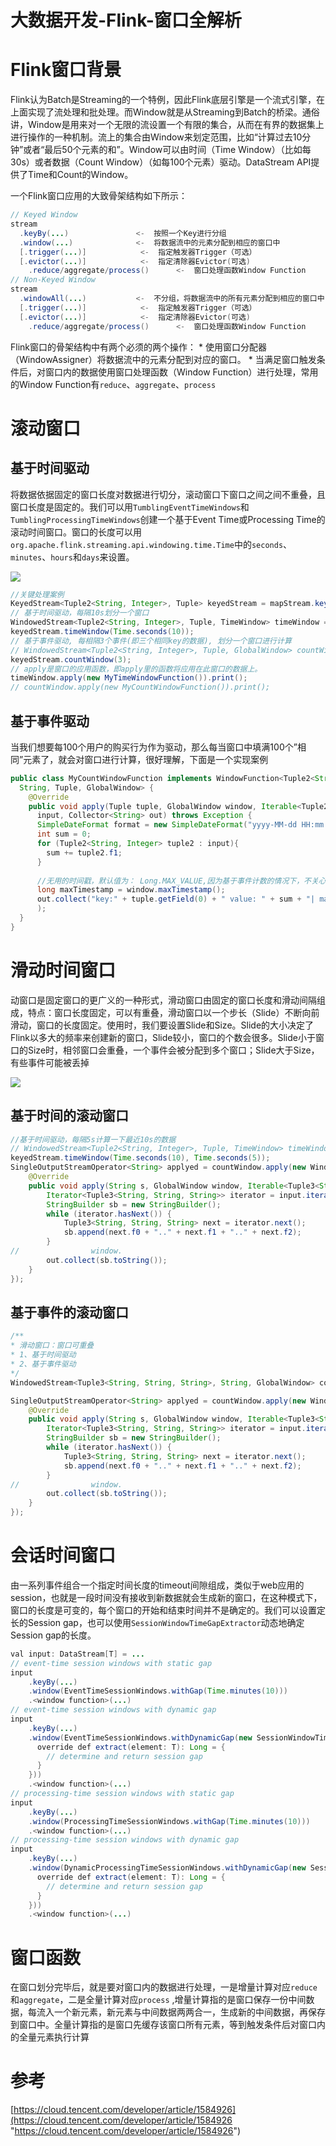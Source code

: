 # 大数据开发-Flink-窗口全解析

# Flink窗口背景

Flink认为Batch是Streaming的一个特例，因此Flink底层引擎是一个流式引擎，在上面实现了流处理和批处理。而Window就是从Streaming到Batch的桥梁。通俗讲，Window是用来对一个无限的流设置一个有限的集合，从而在有界的数据集上进行操作的一种机制。流上的集合由Window来划定范围，比如“计算过去10分钟”或者“最后50个元素的和”。Window可以由时间（Time Window）（比如每30s）或者数据（Count Window）（如每100个元素）驱动。DataStream API提供了Time和Count的Window。

一个Flink窗口应用的大致骨架结构如下所示：

```java
// Keyed Window
stream
  .keyBy(...)               <-  按照一个Key进行分组
  .window(...)              <-  将数据流中的元素分配到相应的窗口中
  [.trigger(...)]            <-  指定触发器Trigger（可选）
  [.evictor(...)]            <-  指定清除器Evictor(可选)
    .reduce/aggregate/process()      <-  窗口处理函数Window Function
// Non-Keyed Window
stream
  .windowAll(...)           <-  不分组，将数据流中的所有元素分配到相应的窗口中
  [.trigger(...)]            <-  指定触发器Trigger（可选）
  [.evictor(...)]            <-  指定清除器Evictor(可选)
    .reduce/aggregate/process()      <-  窗口处理函数Window Function
```

Flink窗口的骨架结构中有两个必须的两个操作：
\*   使用窗口分配器（WindowAssigner）将数据流中的元素分配到对应的窗口。
\*   当满足窗口触发条件后，对窗口内的数据使用窗口处理函数（Window Function）进行处理，常用的Window Function有`reduce`、`aggregate`、`process`

# 滚动窗口

## 基于时间驱动

将数据依据固定的窗口长度对数据进行切分，滚动窗口下窗口之间之间不重叠，且窗口长度是固定的。我们可以用`TumblingEventTimeWindows`和`TumblingProcessingTimeWindows`创建一个基于Event Time或Processing Time的滚动时间窗口。窗口的长度可以用`org.apache.flink.streaming.api.windowing.time.Time`中的`seconds`、`minutes`、`hours`和`days`来设置。

![](https://files.catbox.moe/o7s958.png)

```java
//关键处理案例
KeyedStream<Tuple2<String, Integer>, Tuple> keyedStream = mapStream.keyBy(0);
// 基于时间驱动，每隔10s划分一个窗口
WindowedStream<Tuple2<String, Integer>, Tuple, TimeWindow> timeWindow =
keyedStream.timeWindow(Time.seconds(10));
// 基于事件驱动, 每相隔3个事件(即三个相同key的数据), 划分一个窗口进行计算
// WindowedStream<Tuple2<String, Integer>, Tuple, GlobalWindow> countWindow =
keyedStream.countWindow(3);
// apply是窗口的应用函数，即apply里的函数将应用在此窗口的数据上。
timeWindow.apply(new MyTimeWindowFunction()).print();
// countWindow.apply(new MyCountWindowFunction()).print();
```

## &#x20;基于事件驱动

当我们想要每100个用户的购买行为作为驱动，那么每当窗口中填满100个”相同”元素了，就会对窗口进行计算，很好理解，下面是一个实现案例

```java
public class MyCountWindowFunction implements WindowFunction<Tuple2<String, Integer>,
  String, Tuple, GlobalWindow> {
    @Override
    public void apply(Tuple tuple, GlobalWindow window, Iterable<Tuple2<String, Integer>>
      input, Collector<String> out) throws Exception {
      SimpleDateFormat format = new SimpleDateFormat("yyyy-MM-dd HH:mm:ss.SSS");
      int sum = 0;
      for (Tuple2<String, Integer> tuple2 : input){
        sum += tuple2.f1;
      }
      
      //无用的时间戳，默认值为： Long.MAX_VALUE,因为基于事件计数的情况下，不关心时间。
      long maxTimestamp = window.maxTimestamp();
      out.collect("key:" + tuple.getField(0) + " value: " + sum + "| maxTimeStamp :"+ maxTimestamp + "," + format.format(maxTimestamp)
      );
  }
}
```

# 滑动时间窗口

动窗口是固定窗口的更广义的一种形式，滑动窗口由固定的窗口长度和滑动间隔组成，特点：窗口长度固定，可以有重叠，滑动窗口以一个步长（Slide）不断向前滑动，窗口的长度固定。使用时，我们要设置Slide和Size。Slide的大小决定了Flink以多大的频率来创建新的窗口，Slide较小，窗口的个数会很多。Slide小于窗口的Size时，相邻窗口会重叠，一个事件会被分配到多个窗口；Slide大于Size，有些事件可能被丢掉

![](https://files.catbox.moe/etmg7c.png)

## 基于时间的滚动窗口

```java
//基于时间驱动，每隔5s计算一下最近10s的数据
// WindowedStream<Tuple2<String, Integer>, Tuple, TimeWindow> timeWindow =
keyedStream.timeWindow(Time.seconds(10), Time.seconds(5));
SingleOutputStreamOperator<String> applyed = countWindow.apply(new WindowFunction<Tuple3<String, String, String>, String, String, GlobalWindow>() {
    @Override
    public void apply(String s, GlobalWindow window, Iterable<Tuple3<String, String, String>> input, Collector<String> out) throws Exception {
        Iterator<Tuple3<String, String, String>> iterator = input.iterator();
        StringBuilder sb = new StringBuilder();
        while (iterator.hasNext()) {
            Tuple3<String, String, String> next = iterator.next();
            sb.append(next.f0 + ".." + next.f1 + ".." + next.f2);
        }
//                window.
        out.collect(sb.toString());
    }
}); 
```

## 基于事件的滚动窗口

```java
/**
* 滑动窗口：窗口可重叠
* 1、基于时间驱动
* 2、基于事件驱动
*/
WindowedStream<Tuple3<String, String, String>, String, GlobalWindow> countWindow = keybyed.countWindow(3,2);

SingleOutputStreamOperator<String> applyed = countWindow.apply(new WindowFunction<Tuple3<String, String, String>, String, String, GlobalWindow>() {
    @Override
    public void apply(String s, GlobalWindow window, Iterable<Tuple3<String, String, String>> input, Collector<String> out) throws Exception {
        Iterator<Tuple3<String, String, String>> iterator = input.iterator();
        StringBuilder sb = new StringBuilder();
        while (iterator.hasNext()) {
            Tuple3<String, String, String> next = iterator.next();
            sb.append(next.f0 + ".." + next.f1 + ".." + next.f2);
        }
//                window.
        out.collect(sb.toString());
    }
});

```

# 会话时间窗口

由一系列事件组合一个指定时间长度的timeout间隙组成，类似于web应用的session，也就是一段时间没有接收到新数据就会生成新的窗口，在这种模式下，窗口的长度是可变的，每个窗口的开始和结束时间并不是确定的。我们可以设置定长的Session gap，也可以使用`SessionWindowTimeGapExtractor`动态地确定Session gap的长度。

```java
val input: DataStream[T] = ...
// event-time session windows with static gap
input
    .keyBy(...)
    .window(EventTimeSessionWindows.withGap(Time.minutes(10)))
    .<window function>(...)
// event-time session windows with dynamic gap
input
    .keyBy(...)
    .window(EventTimeSessionWindows.withDynamicGap(new SessionWindowTimeGapExtractor[T] {
      override def extract(element: T): Long = {
        // determine and return session gap
      }
    }))
    .<window function>(...)
// processing-time session windows with static gap
input
    .keyBy(...)
    .window(ProcessingTimeSessionWindows.withGap(Time.minutes(10)))
    .<window function>(...)
// processing-time session windows with dynamic gap
input
    .keyBy(...)
    .window(DynamicProcessingTimeSessionWindows.withDynamicGap(new SessionWindowTimeGapExtractor[T] {
      override def extract(element: T): Long = {
        // determine and return session gap
      }
    }))
    .<window function>(...)
```

# 窗口函数

在窗口划分完毕后，就是要对窗口内的数据进行处理，一是增量计算对应`reduce` 和`aggregate`，二是全量计算对应`process` ,增量计算指的是窗口保存一份中间数据，每流入一个新元素，新元素与中间数据两两合一，生成新的中间数据，再保存到窗口中。全量计算指的是窗口先缓存该窗口所有元素，等到触发条件后对窗口内的全量元素执行计算

# 参考

[https://cloud.tencent.com/developer/article/1584926](https://cloud.tencent.com/developer/article/1584926 "https://cloud.tencent.com/developer/article/1584926")

